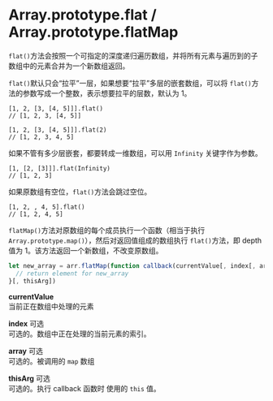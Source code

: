 # Array.prototype.flat / Array.prototype.flatMap

`flat()`方法会按照一个可指定的深度递归遍历数组，并将所有元素与遍历到的子数组中的元素合并为一个新数组返回。

`flat()`默认只会“拉平”一层，如果想要“拉平”多层的嵌套数组，可以将 `flat()`方法的参数写成一个整数，表示想要拉平的层数，默认为 1。

```
[1, 2, [3, [4, 5]]].flat()
// [1, 2, 3, [4, 5]]

[1, 2, [3, [4, 5]]].flat(2)
// [1, 2, 3, 4, 5]
```

如果不管有多少层嵌套，都要转成一维数组，可以用 `Infinity` 关键字作为参数。

```
[1, [2, [3]]].flat(Infinity)
// [1, 2, 3]
```

如果原数组有空位，`flat()`方法会跳过空位。

```
[1, 2, , 4, 5].flat()
// [1, 2, 4, 5]
```

`flatMap()`方法对原数组的每个成员执行一个函数（相当于执行 `Array.prototype.map()`），然后对返回值组成的数组执行 `flat()`方法，即 depth 值为 1。该方法返回一个新数组，不改变原数组。

```javascript
let new_array = arr.flatMap(function callback(currentValue[, index[, array]]) {
  // return element for new_array
}[, thisArg])
```

**currentValue**  
当前正在数组中处理的元素

**index** 可选  
可选的。数组中正在处理的当前元素的索引。

**array** 可选  
可选的。被调用的 `map` 数组

**thisArg** 可选  
可选的。执行 callback 函数时 使用的 `this` 值。
